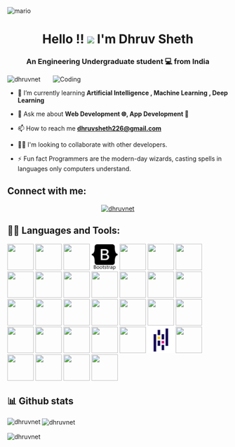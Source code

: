 ![mario](https://user-images.githubusercontent.com/10498744/210012254-234538ff-d198-48aa-8964-37e6fd45d227.gif)
<h1 align="center">Hello !! <img src="https://media.giphy.com/media/v1.Y2lkPTc5MGI3NjExMGI4YjM2ZGNiNTg5NTI2N2UxNjdkNDNjM2E2OTAzODkyZTQ3MmYwZCZjdD1z/w1OBpBd7kJqHrJnJ13/giphy.gif" width="40px"> I'm Dhruv Sheth</h1>
<h3 align="center">An Engineering Undergraduate student 💻 from India </h3> 

<img align="right" alt="Coding" width="400" src="https://user-images.githubusercontent.com/74038190/212750672-2f3f2b50-c84f-4ed8-a60a-849ae69ff9df.gif">

<p align="left"> <img src="https://komarev.com/ghpvc/?username=dhruvnet&label=Profile%20views&color=0e75b6&style=flat" alt="dhruvnet" /> </p>

- 🌱 I’m currently learning **Artificial Intelligence , Machine Learning , Deep Learning**
  
- 💬 Ask me about **Web Development 🌐, App Development 📱**
  
- 📫 How to reach me **dhruvsheth226@gmail.com**
  
- 👯‍♀️ I'm looking to collaborate with other developers.
  
- ⚡️ Fun fact Programmers are the modern-day wizards, casting spells in languages only computers understand.

## Connect with me:
<p align="center">
<a href="https://linkedin.com/in/dhruvnet" target="blank"><img align="center" src="https://raw.githubusercontent.com/rahuldkjain/github-profile-readme-generator/master/src/images/icons/Social/linked-in-alt.svg" alt="dhruvnet" height="30" width="40" /></a>
</p>

## 👩‍💻 Languages and Tools:
<p align="left"> 
<img width="60" height="60" src="https://cdn.jsdelivr.net/gh/devicons/devicon/icons/bash/bash-plain.svg" /> 
<img width="60" height="60" src="https://cdn.jsdelivr.net/gh/devicons/devicon/icons/androidstudio/androidstudio-original.svg" />
<img width="60" height="60" src="https://cdn.jsdelivr.net/gh/devicons/devicon/icons/c/c-original.svg" />
<img width="60" height="60" src="https://raw.githubusercontent.com/devicons/devicon/master/icons/bootstrap/bootstrap-plain-wordmark.svg" />
<img width="60" height="60" src="https://cdn.jsdelivr.net/gh/devicons/devicon/icons/cplusplus/cplusplus-original.svg" />
<img width="60" height="60" src="https://cdn.jsdelivr.net/gh/devicons/devicon/icons/css3/css3-original-wordmark.svg" />
<img width="60" height="60" src="https://cdn.jsdelivr.net/gh/devicons/devicon/icons/dart/dart-original.svg" />
<img width="60" height="60" src="https://cdn.jsdelivr.net/gh/devicons/devicon/icons/angularjs/angularjs-original.svg" />     
<img width="60" height="60" src="https://cdn.jsdelivr.net/gh/devicons/devicon/icons/firebase/firebase-plain-wordmark.svg" />
<img width="60" height="60" src="https://cdn.jsdelivr.net/gh/devicons/devicon/icons/flutter/flutter-original.svg" />
<img width="60" height="60" src="https://cdn.jsdelivr.net/gh/devicons/devicon/icons/git/git-original-wordmark.svg" />
<img width="60" height="60" src="https://cdn.jsdelivr.net/gh/devicons/devicon/icons/html5/html5-original-wordmark.svg" />
<img width="60" height="60" src="https://cdn.jsdelivr.net/gh/devicons/devicon/icons/java/java-original-wordmark.svg" />
<img width="60" height="60" src="https://cdn.jsdelivr.net/gh/devicons/devicon/icons/javascript/javascript-original.svg" />
<img width="60" height="60" src="https://cdn.jsdelivr.net/gh/devicons/devicon/icons/jupyter/jupyter-original-wordmark.svg" />
<img width="60" height="60" src="https://cdn.jsdelivr.net/gh/devicons/devicon/icons/kotlin/kotlin-original-wordmark.svg" />
<img width="60" height="60" src="https://cdn.jsdelivr.net/gh/devicons/devicon/icons/mongodb/mongodb-original-wordmark.svg" />
<img width="60" height="60" src="https://cdn.jsdelivr.net/gh/devicons/devicon/icons/mysql/mysql-original-wordmark.svg" />
<img width="60" height="60" src="https://cdn.jsdelivr.net/gh/devicons/devicon/icons/nodejs/nodejs-original-wordmark.svg" />
<img width="60" height="60" src="https://cdn.jsdelivr.net/gh/devicons/devicon/icons/npm/npm-original-wordmark.svg" />
<img width="60" height="60" src="https://cdn.jsdelivr.net/gh/devicons/devicon/icons/numpy/numpy-original-wordmark.svg" />
<img width="60" height="60" src="https://cdn.jsdelivr.net/gh/devicons/devicon/icons/php/php-original.svg" />
<img width="60" height="60" src="https://cdn.jsdelivr.net/gh/devicons/devicon/icons/python/python-original.svg" />
<img width="60" height="60" src="https://cdn.jsdelivr.net/gh/devicons/devicon/icons/react/react-original.svg" />
<img width="60" height="60" src="https://www.vectorlogo.zone/logos/tensorflow/tensorflow-icon.svg" />
<img width="60" height="60" src="https://seaborn.pydata.org/_images/logo-mark-lightbg.svg" />
<img width="60" height="60" src="https://raw.githubusercontent.com/devicons/devicon/2ae2a900d2f041da66e950e4d48052658d850630/icons/pandas/pandas-original.svg" />
<img width="60" height="60" src="https://upload.wikimedia.org/wikipedia/commons/0/05/Scikit_learn_logo_small.svg" />
<img width="60" height="60" src="https://cdn.jsdelivr.net/gh/devicons/devicon/icons/wordpress/wordpress-original.svg" />
<img width="60" height="60" src="https://cdn.jsdelivr.net/gh/devicons/devicon/icons/figma/figma-original.svg" />                                                                                    <img width="60" height="60" src="https://cdn.jsdelivr.net/gh/devicons/devicon/icons/canva/canva-original.svg" />   
<img width="60" height="60" src="https://cdn.jsdelivr.net/gh/devicons/devicon/icons/photoshop/photoshop-line.svg" />       
</p>


## 📊 Github stats
<p><img align="left" src="https://github-readme-stats.vercel.app/api/top-langs?username=dhruvnet&show_icons=true&locale=en&layout=compact" alt="dhruvnet" /></p>
<p>&nbsp;<img align="center" src="https://github-readme-stats.vercel.app/api?username=dhruvnet&show_icons=true&locale=en" alt="dhruvnet" /></p>
<p><img align="center" src="https://github-readme-streak-stats.herokuapp.com/?user=dhruvnet&" alt="dhruvnet" /></p>   
